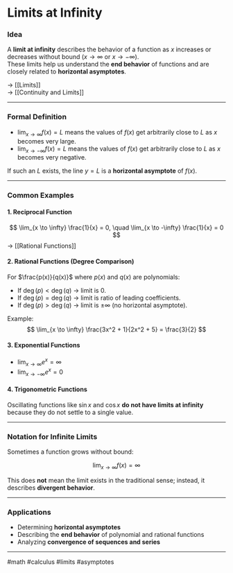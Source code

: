 # Limits at Infinity

### Idea

A **limit at infinity** describes the behavior of a function as $x$ increases or decreases without bound ($x \to \infty$ or $x \to -\infty$).  
These limits help us understand the **end behavior** of functions and are closely related to **horizontal asymptotes**.  

→ [[Limits]]  
→ [[Continuity and Limits]]  

---

### Formal Definition

- $\lim_{x \to \infty} f(x) = L$ means the values of $f(x)$ get arbitrarily close to $L$ as $x$ becomes very large.  
- $\lim_{x \to -\infty} f(x) = L$ means the values of $f(x)$ get arbitrarily close to $L$ as $x$ becomes very negative.  

If such an $L$ exists, the line $y = L$ is a **horizontal asymptote** of $f(x)$.  

---

### Common Examples

#### 1. Reciprocal Function
$$
\lim_{x \to \infty} \frac{1}{x} = 0, 
\quad \lim_{x \to -\infty} \frac{1}{x} = 0
$$
→ [[Rational Functions]]

#### 2. Rational Functions (Degree Comparison)

For $\frac{p(x)}{q(x)}$ where $p(x)$ and $q(x)$ are polynomials:

- If $\deg(p) < \deg(q)$ → limit is $0$.  
- If $\deg(p) = \deg(q)$ → limit is ratio of leading coefficients.  
- If $\deg(p) > \deg(q)$ → limit is $\pm \infty$ (no horizontal asymptote).  

Example:  
$$
\lim_{x \to \infty} \frac{3x^2 + 1}{2x^2 + 5} = \frac{3}{2}
$$

#### 3. Exponential Functions
- $\lim_{x \to \infty} e^x = \infty$  
- $\lim_{x \to -\infty} e^x = 0$  

#### 4. Trigonometric Functions
Oscillating functions like $\sin x$ and $\cos x$ **do not have limits at infinity** because they do not settle to a single value.  

---

### Notation for Infinite Limits

Sometimes a function grows without bound:  

$$
\lim_{x \to \infty} f(x) = \infty
$$

This does **not** mean the limit exists in the traditional sense; instead, it describes **divergent behavior**.  

---

### Applications

- Determining **horizontal asymptotes**  
- Describing the **end behavior** of polynomial and rational functions  
- Analyzing **convergence of sequences and series**  

---

#math #calculus #limits #asymptotes
